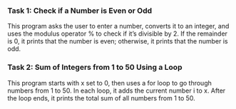 ### Task 1: Check if a Number is Even or Odd

This program asks the user to enter a number, converts it to an integer, and uses the modulus operator % to check if it’s divisible by 2. If the remainder is 0, it prints that the number is even; otherwise, it prints that the number is odd.


### Task 2: Sum of Integers from 1 to 50 Using a Loop

This program starts with x set to 0, then uses a for loop to go through numbers from 1 to 50. In each loop, it adds the current number i to x. After the loop ends, it prints the total sum of all numbers from 1 to 50.
